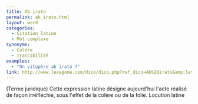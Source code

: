 ```yaml
---
title: Ab irato
permalink: ab_irato.html
layout: word
categories:
  - Citation latine
  - Mot complexe
synonyms:
  - Colére
  - Irascibilité
examples:
  - "On vitupère ab irato ?"
link: http://www.lexagone.com/dico/dico.php?ref_dico=Ab%20irato&amp;lettre=A
---
```


(Terme juridique) Cette expression latine désigne aujourd'hui l'acte réalisé de façon irréfléchie, sous l'effet de la colère ou de la folie.
Locution latine 

